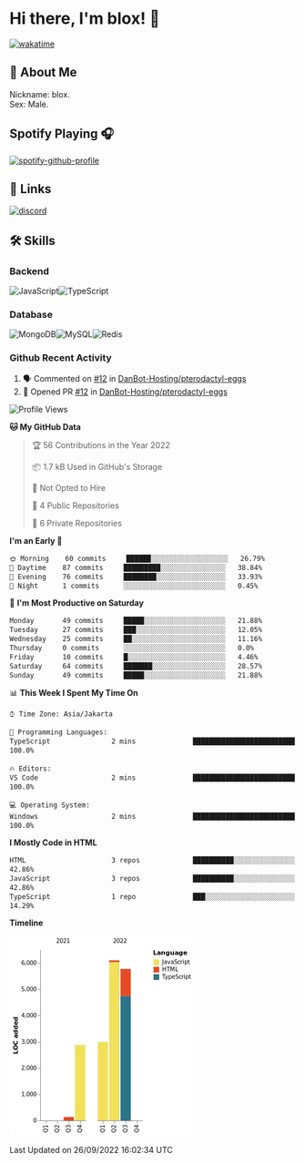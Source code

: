 # Hi there, I'm blox! 👋
[![wakatime](https://wakatime.com/badge/user/b2abe11d-3a19-4b51-8873-fb054f1233d9.svg)](https://wakatime.com/@b2abe11d-3a19-4b51-8873-fb054f1233d9)
## 🚀 About Me
Nickname: blox.\
Sex: Male.

## Spotify Playing 🎧
[![spotify-github-profile](https://spotify-github-profile.vercel.app/api/view?uid=f53py733i8iocgkvovugcos6d&cover_image=true&theme=novatorem&bar_color=53b14f&bar_color_cover=false)](https://github.com/kittinan/spotify-github-profile)

## 🔗 Links
[![discord](https://img.shields.io/static/v1?label=DISCORD&message=blox%238880&color=7289da&style=for-the-badge&logo=discord)](https://discord.com/users/748529326621982732)

## 🛠 Skills

### Backend
![JavaScript](https://img.shields.io/badge/JavaScript-323330?style=for-the-badge&logo=javascript&logoColor=F7DF1E)![TypeScript](https://img.shields.io/badge/TypeScript-007ACC?style=for-the-badge&logo=typescript&logoColor=white)

### Database
![MongoDB](https://img.shields.io/badge/MongoDB-4EA94B?style=for-the-badge&logo=mongodb&logoColor=white)![MySQL](https://img.shields.io/badge/MySQL-005C84?style=for-the-badge&logo=mysql&logoColor=white)![Redis](https://img.shields.io/badge/redis-%23DD0031.svg?&style=for-the-badge&logo=redis&logoColor=white)

### Github Recent Activity
<!--START_SECTION:activity-->
1. 🗣 Commented on [#12](https://github.com/DanBot-Hosting/pterodactyl-eggs/issues/12) in [DanBot-Hosting/pterodactyl-eggs](https://github.com/DanBot-Hosting/pterodactyl-eggs)
2. 💪 Opened PR [#12](https://github.com/DanBot-Hosting/pterodactyl-eggs/pull/12) in [DanBot-Hosting/pterodactyl-eggs](https://github.com/DanBot-Hosting/pterodactyl-eggs)
<!--END_SECTION:activity-->

<!--START_SECTION:waka-->
![Profile Views](http://img.shields.io/badge/Profile%20Views-2-blue)

**🐱 My GitHub Data** 

> 🏆 56 Contributions in the Year 2022
 > 
> 📦 1.7 kB Used in GitHub's Storage 
 > 
> 🚫 Not Opted to Hire
 > 
> 📜 4 Public Repositories 
 > 
> 🔑 6 Private Repositories  
 > 
**I'm an Early 🐤** 

```text
🌞 Morning    60 commits     ██████░░░░░░░░░░░░░░░░░░░   26.79% 
🌆 Daytime    87 commits     █████████░░░░░░░░░░░░░░░░   38.84% 
🌃 Evening    76 commits     ████████░░░░░░░░░░░░░░░░░   33.93% 
🌙 Night      1 commits      ░░░░░░░░░░░░░░░░░░░░░░░░░   0.45%

```
📅 **I'm Most Productive on Saturday** 

```text
Monday       49 commits     █████░░░░░░░░░░░░░░░░░░░░   21.88% 
Tuesday      27 commits     ███░░░░░░░░░░░░░░░░░░░░░░   12.05% 
Wednesday    25 commits     ██░░░░░░░░░░░░░░░░░░░░░░░   11.16% 
Thursday     0 commits      ░░░░░░░░░░░░░░░░░░░░░░░░░   0.0% 
Friday       10 commits     █░░░░░░░░░░░░░░░░░░░░░░░░   4.46% 
Saturday     64 commits     ███████░░░░░░░░░░░░░░░░░░   28.57% 
Sunday       49 commits     █████░░░░░░░░░░░░░░░░░░░░   21.88%

```


📊 **This Week I Spent My Time On** 

```text
⌚︎ Time Zone: Asia/Jakarta

💬 Programming Languages: 
TypeScript               2 mins              █████████████████████████   100.0%

🔥 Editors: 
VS Code                  2 mins              █████████████████████████   100.0%

💻 Operating System: 
Windows                  2 mins              █████████████████████████   100.0%

```

**I Mostly Code in HTML** 

```text
HTML                     3 repos             ██████████░░░░░░░░░░░░░░░   42.86% 
JavaScript               3 repos             ██████████░░░░░░░░░░░░░░░   42.86% 
TypeScript               1 repo              ███░░░░░░░░░░░░░░░░░░░░░░   14.29%

```


**Timeline**

![Chart not found](https://raw.githubusercontent.com/soudblox/soudblox/main/charts/bar_graph.png) 


 Last Updated on 26/09/2022 16:02:34 UTC
<!--END_SECTION:waka-->

<!--
**soudblox/soudblox** is a ✨ _special_ ✨ repository because its `README.md` (this file) appears on your GitHub profile.

Here are some ideas to get you started:

- 🔭 I’m currently working on ...
- 🌱 I’m currently learning ...
- 👯 I’m looking to collaborate on ...
- 🤔 I’m looking for help with ...
- 💬 Ask me about ...
- 📫 How to reach me: ...
- 😄 Pronouns: ...
- ⚡ Fun fact: ...
-->
